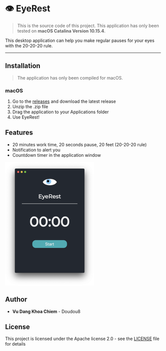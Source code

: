 # 👁 EyeRest

> This is the source code of this project. This application has only been tested on **macOS Catalina Version 10.15.4**.

This desktop application can help you make regular pauses for your eyes with the 20-20-20 rule.

---

## Installation

> The application has only been compiled for macOS.

### macOS

1. Go to the [releases](https://github.com/Doudou8/EyeRest/releases) and download the latest release
2. Unzip the .zip file
3. Drag the application to your Applications folder
4. Use EyeRest!

## Features

- 20 minutes work time, 20 seconds pause, 20 feet (20-20-20 rule)
- Notification to alert you
- Countdown timer in the application window

<img src="screenshot.png" height="400" />

## Author

- **Vu Dang Khoa Chiem** - Doudou8

## License

This project is licensed under the Apache license 2.0 - see the [LICENSE](LICENSE) file for details
